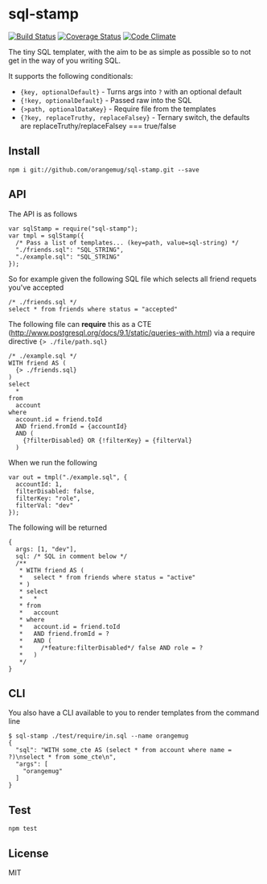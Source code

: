 # sql-stamp
[![Build Status](https://travis-ci.org/orangemug/sql-stamp.svg?branch=master)](https://travis-ci.org/orangemug/sql-stamp)
[![Coverage Status](https://coveralls.io/repos/orangemug/sql-stamp/badge.svg)](https://coveralls.io/r/orangemug/sql-stamp)
[![Code Climate](https://codeclimate.com/github/orangemug/sql-stamp/badges/gpa.svg)](https://codeclimate.com/github/orangemug/sql-stamp)

The tiny SQL templater, with the aim to be as simple as possible so to not get in the way of you writing SQL.

It supports the following conditionals:

 * `{key, optionalDefault}`  - Turns args into `?` with an optional default
 * `{!key, optionalDefault}` - Passed raw into the SQL
 * `{>path, optionalDataKey}` - Require file from the templates
 * `{?key, replaceTruthy, replaceFalsey}` - Ternary switch, the defaults are replaceTruthy/replaceFalsey === true/false


## Install

    npm i git://github.com/orangemug/sql-stamp.git --save


## API
The API is as follows

    var sqlStamp = require("sql-stamp");
    var tmpl = sqlStamp({
      /* Pass a list of templates... (key=path, value=sql-string) */
      "./friends.sql": "SQL_STRING",
      "./example.sql": "SQL_STRING"
    });

So for example given the following SQL file which selects all friend requets you've accepted

    /* ./friends.sql */
    select * from friends where status = "accepted"

The following file can **require** this as a CTE (<http://www.postgresql.org/docs/9.1/static/queries-with.html>) via a require directive `{> ./file/path.sql}`

    /* ./example.sql */
    WITH friend AS (
      {> ./friends.sql}
    )
    select
      *
    from
      account
    where
      account.id = friend.toId
      AND friend.fromId = {accountId}
      AND (
        {?filterDisabled} OR {!filterKey} = {filterVal}
      )

When we run the following

    var out = tmpl("./example.sql", {
      accountId: 1,
      filterDisabled: false,
      filterKey: "role",
      filterVal: "dev"
    });

The following will be returned

    {
      args: [1, "dev"],
      sql: /* SQL in comment below */
      /**
       * WITH friend AS (
       *   select * from friends where status = "active"
       * )
       * select
       *   *
       * from
       *   account
       * where
       *   account.id = friend.toId
       *   AND friend.fromId = ?
       *   AND (
       *     /*feature:filterDisabled*/ false AND role = ?
       *   )
       */
    }


## CLI
You also have a CLI available to you to render templates from the command line

    $ sql-stamp ./test/require/in.sql --name orangemug
    {
      "sql": "WITH some_cte AS (select * from account where name = ?)\nselect * from some_cte\n",
      "args": [
        "orangemug"
      ]
    }


## Test

    npm test


## License
MIT
